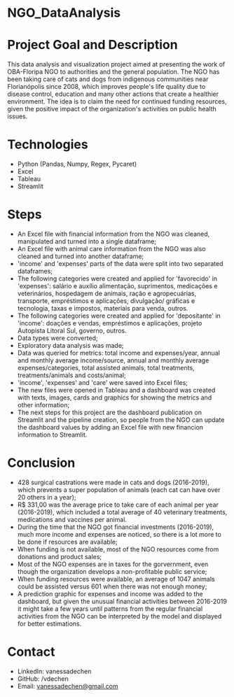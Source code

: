 # NGO_DataAnalysis
 
# Project Goal and Description
This data analysis and visualization project aimed at presenting the work of OBA-Floripa NGO to authorities and the general population. The NGO has been taking care of cats and dogs from indigenous communities near Florianópolis since 2008, which improves people's life quality due to disease control, education and many other actions that create a healthier environment. The idea is to claim the need for continued funding resources, given the positive impact of the organization's activities on public health issues. 

# Technologies 
- Python (Pandas, Numpy, Regex, Pycaret)
- Excel
- Tableau
- Streamlit

# Steps
- An Excel file with financial information from the NGO was cleaned, manipulated and turned into a single dataframe;
- An Excel file with animal care information from the NGO was also cleaned and turned into another dataframe;
- 'income' and 'expenses' parts of the data were split into two separated dataframes;
- The following categories were created and applied for 'favorecido' in 'expenses': salário e auxílio alimentação, suprimentos, medicações e veterinários, hospedagem de animais, ração e agropecuárias, transporte, empréstimos e aplicações, divulgação/ gráficas e tecnologia, taxas e impostos, materiais para venda, outros.
- The following categories were created and applied for 'depositante' in 'income': doações e vendas, empréstimos e aplicações, projeto Autopista Litoral Sul, governo, outros.
- Data types were converted;
- Exploratory data analysis was made;
- Data was queried for metrics: total income and expenses/year, annual and monthly average income/source, annual and monthly average expenses/categories, total assisted animals, total treatments, treatments/animals and costs/animal;
- 'income', 'expenses' and 'care' were saved into Excel files;
- The new files were opened in Tableau and a dashboard was created with texts, images, cards and graphics for showing the metrics and other information;
- The next steps for this project are the dashboard publication on Streamlit and the pipeline creation, so people from the NGO can update the dashboard values by adding an Excel file with new financion information to Streamlit. 

# Conclusion
- 428 surgical castrations were made in cats and dogs (2016-2019), which prevents a super population of animals (each cat can have over 20 others in a year); 
- R$ 331,00 was the average price to take care of each animal per year (2016-2019), which included a total average of 40 veterinary treatments, medications and vaccines per animal. 
- During the time that the NGO got financial investments (2016-2019), much more income and expenses are noticed, so there is a lot more to be done if resources are available;
- When funding is not available, most of the NGO resources come from donations and product sales; 
- Most of the NGO expenses are in taxes for the gorvernment, even though the organization develops a non-profitable public service;
- When funding resources were available, an average of 1047 animals could be assisted versus 601 when there was not enough money;
- A prediction graphic for expenses and income was added to the dashboard, but given the unusual financial activities between 2016-2019 it might take a few years until patterns from the regular financial activities from the NGO can be interpreted by the model and displayed for better estimations. 
  
# Contact
- LinkedIn: vanessadechen
- GitHub: /vdechen
- Email: vanessadechen@gmail.com

